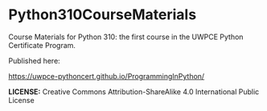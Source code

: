 # Python310CourseMaterials

Course Materials for Python 310: the first course in the UWPCE Python Certificate Program.

Published here:

https://uwpce-pythoncert.github.io/ProgrammingInPython/


**LICENSE:** Creative Commons Attribution-ShareAlike 4.0 International Public License
